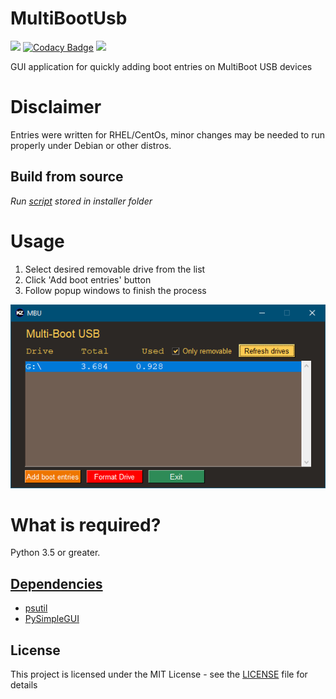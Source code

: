 # MultiBootUsb
![](https://img.shields.io/github/issues/Konrad-Ziarko/MultiBootUsb.svg)
[![Codacy Badge](https://api.codacy.com/project/badge/Grade/258e003beaa444a3babd651f89086f26)](https://www.codacy.com/manual/Konrad-Ziarko/MultiBootUsb?utm_source=github.com&amp;utm_medium=referral&amp;utm_content=Konrad-Ziarko/MultiBootUsb&amp;utm_campaign=Badge_Grade)
![](https://img.shields.io/github/license/Konrad-Ziarko/MultiBootUsb.svg)

GUI application for quickly adding boot entries on MultiBoot USB devices

# Disclaimer
Entries were written for RHEL/CentOs, minor changes may be needed to run properly under Debian or other distros.

## Build from source
*Run [script](installer/installer.py) stored in installer folder*

# Usage
1. Select desired removable drive from the list
2. Click 'Add boot entries' button
3. Follow popup windows to finish the process

![alt text](docs/images/screen1.png)


# What is required?
Python 3.5 or greater.

## [Dependencies](requirements.txt)
- [psutil](https://pypi.org/project/psutil/)
- [PySimpleGUI](https://pypi.org/project/PySimpleGUI/)

## License
This project is licensed under the MIT License - see the [LICENSE](LICENSE) file for details

